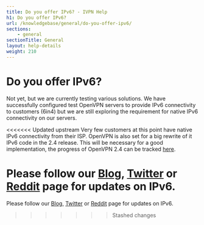 ```yaml
---
title: Do you offer IPv6? - IVPN Help
h1: Do you offer IPv6?
url: /knowledgebase/general/do-you-offer-ipv6/
sections:
    - general
sectionTitle: General
layout: help-details
weight: 210
---
```

# Do you offer IPv6?

Not yet, but we are currently testing various solutions. We have successfully configured test OpenVPN servers to provide IPv6 connectivity to customers (6in4) but we are still exploring the requirement for native IPv6 connectivity on our servers.

<<<<<<< Updated upstream
Very few customers at this point have native IPv6 connectivity from their ISP. OpenVPN is also set for a big rewrite of it IPv6 code in the 2.4 release. This will be necessary for a good implementation, the progress of OpenVPN 2.4 can be tracked [here](https://community.openvpn.net/openvpn/milestone/release%202.4).

Please follow our [Blog](/blog/), [Twitter](https://twitter.com/ivpnnet) or [Reddit](https://www.reddit.com/r/IVPN) page for updates on IPv6.
=======
Please follow our [Blog](/blog), [Twitter](https://twitter.com/ivpnnet) or [Reddit](https://www.reddit.com/r/IVPN) page for updates on IPv6.
>>>>>>> Stashed changes
